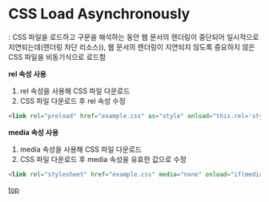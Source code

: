 # CSS Load Asynchronously
: CSS 파일을 로드하고 구문을 해석하는 동안 웹 문서의 렌더링이 중단되어 일시적으로 지연되는데(렌더링 차단 리소스)), 웹 문서의 렌더링이 지연되지 않도록 중요하지 않은 CSS 파일을 비동기식으로 로드함   


**rel 속성 사용**

1. rel 속성을 사용해 CSS 파일 다운로드
2. CSS 파일 다운로드 후 rel 속성 수정  

```html
<link rel="preload" href="example.css" as="style" onload="this.rel='stylesheet'">
```


**media 속성 사용**

1. media 속성을 사용해 CSS 파일 다운로드
2. CSS 파일 다운로드 후 media 속성을 유효한 값으로 수정  

```html
<link rel="stylesheet" href="example.css" media="none" onload="if(media!='all') media='all'">
```



[top](#)
